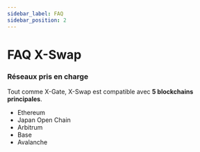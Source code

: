 ```yaml
---
sidebar_label: FAQ
sidebar_position: 2
---
```


# FAQ X-Swap

### **Réseaux pris en charge**

Tout comme X-Gate, X-Swap est compatible avec **5 blockchains principales**.

- Ethereum
- Japan Open Chain
- Arbitrum
- Base
- Avalanche